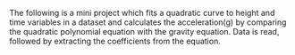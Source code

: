 The following is a mini project which fits a quadratic curve to height and time variables in a dataset and calculates the acceleration(g) by comparing the quadratic polynomial equation with the gravity equation. Data is read, followed by extracting the coefficients from the equation.
